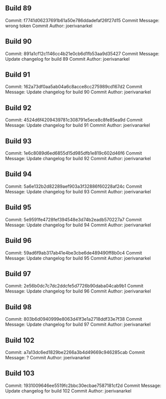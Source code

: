 ## Build 89
Commit: f7741d06237691b61a50e786ddadefaf26f27d15
Commit Message: wrong token
Commit Author: joerivanarkel

## Build 90
Commit: 891a1cf12c1146cc4b21e0cb6d1fb53aa9d35427
Commit Message: Update changelog for build 89
Commit Author: joerivanarkel

## Build 91
Commit: 162a73df0aa5ab04a6c8acce8cc275989cd167d2
Commit Message: Update changelog for build 90
Commit Author: joerivanarkel

## Build 92
Commit: 4524d6f4209439781c308791e5ece8c8fe85ea9d
Commit Message: Update changelog for build 91
Commit Author: joerivanarkel

## Build 93
Commit: 1e6c8089d6ed6855d15d985dfb1e819c602d46f6
Commit Message: Update changelog for build 92
Commit Author: joerivanarkel

## Build 94
Commit: 5a6e132b2d82289aef903a3f32886f60228af24c
Commit Message: Update changelog for build 93
Commit Author: joerivanarkel

## Build 95
Commit: 5e9591fe4728fef394548e3d74b2eadb570227a7
Commit Message: Update changelog for build 94
Commit Author: joerivanarkel

## Build 96
Commit: 59ad6f9ab317ab41e4be3cbe6de489490ff8b0c4
Commit Message: Update changelog for build 95
Commit Author: joerivanarkel

## Build 97
Commit: 2e56b0dc7c7dc2ddcfe5d7726b90daba04cab9b1
Commit Message: Update changelog for build 96
Commit Author: joerivanarkel

## Build 98
Commit: 803b6d0940999e8063d41f3e1a2718ddf33e7f38
Commit Message: Update changelog for build 97
Commit Author: joerivanarkel

## Build 102
Commit: a7a13dc6ed1829be2266a3b4d49669c946285cab
Commit Message: ?
Commit Author: joerivanarkel

## Build 103
Commit: 1931009646ee5519fc2bbc30ecbae7587181cf2d
Commit Message: Update changelog for build 102
Commit Author: joerivanarkel

